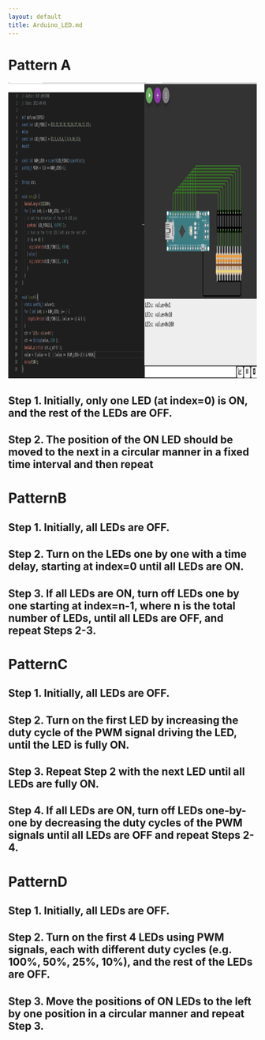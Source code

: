```yaml
---
layout: default
title: Arduino_LED.md
---
```

# Pattern A

<p align="center">
  <img src="/photo/Arduino_Pattern/PatternA.png" alt="Cute_boy" width="800" height="600"/>
 </p>

## Step 1. Initially, only one LED (at index=0) is ON, and the rest of the LEDs are OFF. 

## Step 2. The position of the ON LED should be moved to the next in a circular manner in a fixed time interval and then repeat

# PatternB

## Step 1. Initially, all LEDs are OFF. 

## Step 2. Turn on the LEDs one by one with a time delay, starting at index=0 until all LEDs are ON.

## Step 3. If all LEDs are ON, turn off LEDs one by one starting at index=n-1,  where n is the total number of LEDs, until all LEDs are OFF, and repeat Steps 2-3.

# PatternC

## Step 1. Initially, all LEDs are OFF.

## Step 2. Turn on the first LED by increasing the duty cycle of the PWM signal driving the LED, until the LED is fully ON.

## Step 3. Repeat Step 2 with the next LED until all LEDs are fully ON.

## Step 4. If all LEDs are ON, turn off LEDs one-by-one by decreasing the duty cycles of the PWM signals until all LEDs are OFF and repeat Steps 2-4.

# PatternD

## Step 1. Initially, all LEDs are OFF. 

## Step 2. Turn on the first 4 LEDs using PWM signals, each with different duty cycles (e.g. 100%, 50%, 25%, 10%), and the rest of the LEDs are OFF.

## Step 3. Move the positions of ON LEDs to the left by one position in a circular manner and repeat Step 3.
